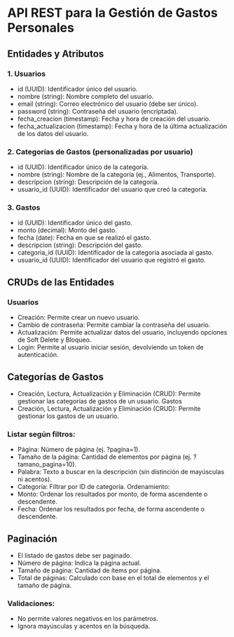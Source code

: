 # API REST para la Gestión de Gastos Personales
## Entidades y Atributos
### 1. Usuarios
- id (UUID): Identificador único del usuario.
- nombre (string): Nombre completo del usuario.
- email (string): Correo electrónico del usuario (debe ser único).
- password (string): Contraseña del usuario (encriptada).
- fecha_creacion (timestamp): Fecha y hora de creación del usuario.
- fecha_actualizacion (timestamp): Fecha y hora de la última actualización de los datos del usuario.
### 2. Categorías de Gastos (personalizadas por usuario)
- id (UUID): Identificador único de la categoría.
- nombre (string): Nombre de la categoría (ej., Alimentos, Transporte).
- descripcion (string): Descripción de la categoría.
- usuario_id (UUID): Identificador del usuario que creó la categoría.
### 3. Gastos
- id (UUID): Identificador único del gasto.
- monto (decimal): Monto del gasto.
- fecha (date): Fecha en que se realizó el gasto.
- descripcion (string): Descripción del gasto.
- categoria_id (UUID): Identificador de la categoría asociada al gasto.
- usuario_id (UUID): Identificador del usuario que registró el gasto.

## CRUDs de las Entidades
### Usuarios
- Creación: Permite crear un nuevo usuario.
- Cambio de contraseña: Permite cambiar la contraseña del usuario.
- Actualización: Permite actualizar datos del usuario, incluyendo opciones de Soft Delete y Bloqueo.
- Login: Permite al usuario iniciar sesión, devolviendo un token de autenticación.

## Categorías de Gastos
- Creación, Lectura, Actualización y Eliminación (CRUD): Permite gestionar las categorías de gastos de un usuario.
Gastos
- Creación, Lectura, Actualización y Eliminación (CRUD): Permite gestionar los gastos de un usuario.

### Listar según filtros:
- Página: Número de página (ej. ?pagina=1).
- Tamaño de la página: Cantidad de elementos por página (ej. ?tamano_pagina=10).
- Palabra: Texto a buscar en la descripción (sin distinción de mayúsculas ni acentos).
- Categoría: Filtrar por ID de categoría.
Ordenamiento:
- Monto: Ordenar los resultados por monto, de forma ascendente o descendente.
- Fecha: Ordenar los resultados por fecha, de forma ascendente o descendente.

## Paginación
- El listado de gastos debe ser paginado.
- Número de página: Indica la página actual.
- Tamaño de página: Cantidad de ítems por página.
- Total de páginas: Calculado con base en el total de elementos y el tamaño de página.

### Validaciones:
- No permite valores negativos en los parámetros.
- Ignora mayúsculas y acentos en la búsqueda.